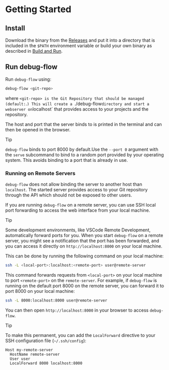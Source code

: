 # Getting Started

## Install

Download the binary from the [Releases](https://github.com/jonasehrlich/debug-flow/releases) and put
it into a directory that is included in the `$PATH` environment variable or build your own binary as described in
[Build and Run](/dev/#build-and-run).

## Run debug-flow

Run `debug-flow` using:

```sh
debug-flow <git-repo>
```

where `<git-repo> is the Git Repository that should be managed (default:`.`)
This will create a `./debug-flow`directory and start a webserver on`localhost` that provides access
to your projects and the repository.

The host and port that the server binds to is printed in the terminal and can then be opened in the
browser.

> [!TIP]
> `debug-flow` binds to port 8000 by default.Use the `--port 0` argument with the `serve` subcommand
> to bind to a random port provided by your operating system. This avoids binding to a port that is
> already in use.

### Running on Remote Servers

`debug-flow` does not allow binding the server to another host than `localhost`. The started server
provides access to your Git repository through the API which should not be exposed to other users.

If you are running `debug-flow` on a remote server, you can use SSH local port forwarding to access
the web interface from your local machine.

> [!TIP]
> Some development environments, like VSCode Remote Development, automatically forward ports for
> you. When you start `debug-flow` on a remote server, you might see a notification that the port
> has been forwarded, and you can access it directly on `http://localhost:8000` on your local machine.

This can be done by running the following command on your local machine:

```sh
ssh -L <local-port>:localhost:<remote-port> user@remote-server
```

This command forwards requests from `<local-port>` on your local machine to port `<remote-port>` on the
`remote-server`. For example, if `debug-flow` is running on the default port 8000 on the remote server, you can forward
it to port 8000 on your local machine:

```sh
ssh -L 8000:localhost:8000 user@remote-server
```

You can then open `http://localhost:8000` in your browser to access `debug-flow`.

> [!TIP]
> To make this permanent, you can add the `LocalForward` directive to your SSH configuration file
> (`~/.ssh/config`):
>
> ```text
> Host my-remote-server
>   HostName remote-server
>   User user
>   LocalForward 8000 localhost:8000
> ```
